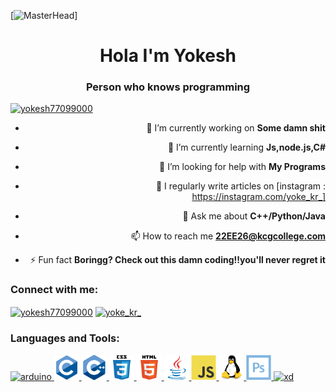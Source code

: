 [![MasterHead](https://www.evidencebasedmentoring.org/wp-content/uploads/2018/07/programming-1857236_1280.jpg)]
<h1 align="center">Hola I'm Yokesh</h1>
<h3 align="center">Person who knows programming</h3>
<txt align="right" alt="Coding" width="400" src=" "align="right" alt="Coding" width="400" src="http://www.wouterbongaerts.com/gif">
<p align="left"> <a href="https://twitter.com/yokesh77099000" target="blank"><img src="https://img.shields.io/twitter/follow/yokesh77099000?logo=twitter&style=for-the-badge" alt="yokesh77099000" /></a> </p>

- 🔭 I’m currently working on **Some damn shit**

- 🌱 I’m currently learning **Js,node.js,C#**

- 🤝 I’m looking for help with **My Programs**

- 📝 I regularly write articles on [instagram : https://instagram.com/yoke_kr_]

- 💬 Ask me about **C++/Python/Java**

- 📫 How to reach me **22EE26@kcgcollege.com**

- ⚡ Fun fact **Boringg? Check out this damn coding!!you'll never regret it**

<h3 align="left">Connect with me:</h3>
<p align="left">
<a href="https://twitter.com/yokesh77099000" target="blank"><img align="center" src="https://raw.githubusercontent.com/rahuldkjain/github-profile-readme-generator/master/src/images/icons/Social/twitter.svg" alt="yokesh77099000" height="30" width="40" /></a>
<a href="https://instagram.com/yoke_kr_" target="blank"><img align="center" src="https://raw.githubusercontent.com/rahuldkjain/github-profile-readme-generator/master/src/images/icons/Social/instagram.svg" alt="yoke_kr_" height="30" width="40" /></a>
</p>

<h3 align="left">Languages and Tools:</h3>
<p align="left"> <a href="https://www.arduino.cc/" target="_blank" rel="noreferrer"> <img src="https://cdn.worldvectorlogo.com/logos/arduino-1.svg" alt="arduino" width="40" height="40"/> </a> <a href="https://www.cprogramming.com/" target="_blank" rel="noreferrer"> <img src="https://raw.githubusercontent.com/devicons/devicon/master/icons/c/c-original.svg" alt="c" width="40" height="40"/> </a> <a href="https://www.w3schools.com/cpp/" target="_blank" rel="noreferrer"> <img src="https://raw.githubusercontent.com/devicons/devicon/master/icons/cplusplus/cplusplus-original.svg" alt="cplusplus" width="40" height="40"/> </a> <a href="https://www.w3schools.com/css/" target="_blank" rel="noreferrer"> <img src="https://raw.githubusercontent.com/devicons/devicon/master/icons/css3/css3-original-wordmark.svg" alt="css3" width="40" height="40"/> </a> <a href="https://www.w3.org/html/" target="_blank" rel="noreferrer"> <img src="https://raw.githubusercontent.com/devicons/devicon/master/icons/html5/html5-original-wordmark.svg" alt="html5" width="40" height="40"/> </a> <a href="https://www.java.com" target="_blank" rel="noreferrer"> <img src="https://raw.githubusercontent.com/devicons/devicon/master/icons/java/java-original.svg" alt="java" width="40" height="40"/> </a> <a href="https://developer.mozilla.org/en-US/docs/Web/JavaScript" target="_blank" rel="noreferrer"> <img src="https://raw.githubusercontent.com/devicons/devicon/master/icons/javascript/javascript-original.svg" alt="javascript" width="40" height="40"/> </a> <a href="https://www.linux.org/" target="_blank" rel="noreferrer"> <img src="https://raw.githubusercontent.com/devicons/devicon/master/icons/linux/linux-original.svg" alt="linux" width="40" height="40"/> </a> <a href="https://www.photoshop.com/en" target="_blank" rel="noreferrer"> <img src="https://raw.githubusercontent.com/devicons/devicon/master/icons/photoshop/photoshop-line.svg" alt="photoshop" width="40" height="40"/> </a> <a href="https://www.adobe.com/products/xd.html" target="_blank" rel="noreferrer"> <img src="https://cdn.worldvectorlogo.com/logos/adobe-xd.svg" alt="xd" width="40" height="40"/> </a> </p>

